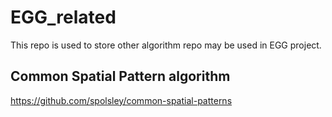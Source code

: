 # EGG_related

This repo is used to store other algorithm repo may be used in EGG project.

## Common Spatial Pattern algorithm
https://github.com/spolsley/common-spatial-patterns
